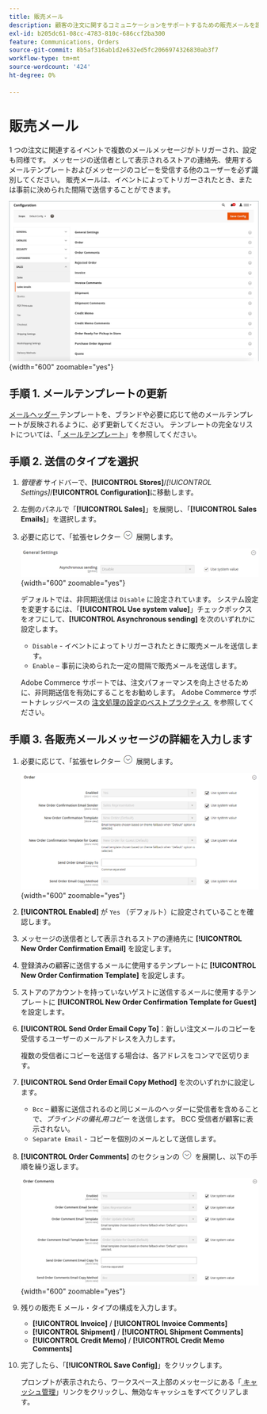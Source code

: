 ```yaml
---
title: 販売メール
description: 顧客の注文に関するコミュニケーションをサポートするための販売メールを設定する方法を説明します。
exl-id: b205dc61-08cc-4783-810c-686ccf2ba300
feature: Communications, Orders
source-git-commit: 8b5af316ab1d2e632ed5fc2066974326830ab3f7
workflow-type: tm+mt
source-wordcount: '424'
ht-degree: 0%

---
```


# 販売メール

1 つの注文に関連するイベントで複数のメールメッセージがトリガーされ、設定も同様です。 メッセージの送信者として表示されるストアの連絡先、使用するメールテンプレートおよびメッセージのコピーを受信する他のユーザーを必ず識別してください。 販売メールは、イベントによってトリガーされたとき、または事前に決められた間隔で送信することができます。

![&#x200B; 販売の構成 – 販売メール &#x200B;](./assets/config-sales-sales-email-full.png){width="600" zoomable="yes"}

## 手順 1. メールテンプレートの更新

[&#x200B; メールヘッダー &#x200B;](../systems/email-template-custom.md#header-template) テンプレートを、ブランドや必要に応じて他のメールテンプレートが反映されるように、必ず更新してください。 テンプレートの完全なリストについては、「[&#x200B; メールテンプレート &#x200B;](../systems/email-templates.md)」を参照してください。

## 手順 2. 送信のタイプを選択

1. _管理者_ サイドバーで、**[!UICONTROL Stores]**/_[!UICONTROL Settings]_/**[!UICONTROL Configuration]**&#x200B;に移動します。

1. 左側のパネルで「**[!UICONTROL Sales]**」を展開し、「**[!UICONTROL Sales Emails]**」を選択します。

1. 必要に応じて、「拡張セレクター ![&#x200B; の「**[!UICONTROL General Settings]**」セクション &#x200B;](../assets/icon-display-expand.png) 展開します。

   ![&#x200B; 販売の設定 – 販売メールの一般設定 &#x200B;](../configuration-reference/sales/assets/sales-emails-general-settings.png){width="600" zoomable="yes"}

   デフォルトでは、非同期送信は `Disable` に設定されています。 システム設定を変更するには、「**[!UICONTROL Use system value]**」チェックボックスをオフにして、**[!UICONTROL Asynchronous sending]** を次のいずれかに設定します。

   - `Disable` - イベントによってトリガーされたときに販売メールを送信します。
   - `Enable` – 事前に決められた一定の間隔で販売メールを送信します。

   Adobe Commerce サポートでは、注文パフォーマンスを向上させるために、非同期送信を有効にすることをお勧めします。 Adobe Commerce サポートナレッジベースの [&#x200B; 注文処理の設定のベストプラクティス &#x200B;](https://experienceleague.adobe.com/docs/commerce-operations/implementation-playbook/best-practices/maintenance/order-processing-configuration.html?lang=ja) を参照してください。

## 手順 3. 各販売メールメッセージの詳細を入力します

1. 必要に応じて、「拡張セレクター ![&#x200B; の「**[!UICONTROL Order]**」セクション &#x200B;](../assets/icon-display-expand.png) 展開します。

   ![&#x200B; 販売設定 – 販売 E メールの注文 &#x200B;](../configuration-reference/sales/assets/sales-emails-order.png){width="600" zoomable="yes"}

1. **[!UICONTROL Enabled]** が `Yes` （デフォルト）に設定されていることを確認します。

1. メッセージの送信者として表示されるストアの連絡先に **[!UICONTROL New Order Confirmation Email]** を設定します。

1. 登録済みの顧客に送信するメールに使用するテンプレートに **[!UICONTROL New Order Confirmation Template]** を設定します。

1. ストアのアカウントを持っていないゲストに送信するメールに使用するテンプレートに **[!UICONTROL New Order Confirmation Template for Guest]** を設定します。

1. **[!UICONTROL Send Order Email Copy To]**：新しい注文メールのコピーを受信するユーザーのメールアドレスを入力します。

   複数の受信者にコピーを送信する場合は、各アドレスをコンマで区切ります。

1. **[!UICONTROL Send Order Email Copy Method]** を次のいずれかに設定します。

   - `Bcc` – 顧客に送信されるのと同じメールのヘッダーに受信者を含めることで、_ブラインドの儀礼用コピー_ を送信します。 BCC 受信者が顧客に表示されない。
   - `Separate Email` - コピーを個別のメールとして送信します。

1. **[!UICONTROL Order Comments]** のセクションの ![&#x200B; 展開セレクター &#x200B;](../assets/icon-display-expand.png) を展開し、以下の手順を繰り返します。

   ![&#x200B; 販売設定 – 販売 E メール注文コメント &#x200B;](../configuration-reference/sales/assets/sales-emails-order-comments.png){width="600" zoomable="yes"}

1. 残りの販売 E メール・タイプの構成を入力します。

   - **[!UICONTROL Invoice]** / **[!UICONTROL Invoice Comments]**
   - **[!UICONTROL Shipment]** / **[!UICONTROL Shipment Comments]**
   - **[!UICONTROL Credit Memo]** / **[!UICONTROL Credit Memo Comments]**

1. 完了したら、「**[!UICONTROL Save Config]**」をクリックします。

   プロンプトが表示されたら、ワークスペース上部のメッセージにある「[&#x200B; キャッシュ管理 &#x200B;](../systems/cache-management.md)」リンクをクリックし、無効なキャッシュをすべてクリアします。
